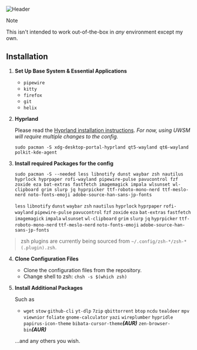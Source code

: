 ![Header](https://i.imgur.com/Lu2dBCL.png)
    
> [!NOTE]
> This isn't intended to work out-of-the-box in *any* environment except my own.

## Installation

1. **Set Up Base System & Essential Applications**
   
   - `pipewire`
   - `kitty`
   - `firefox`
   - `git`
   - `helix`

2. **Hyprland**

   Please read the [Hyprland installation instructions](https://wiki.hyprland.org/Getting-Started/Installation/). *For now, using UWSM will require multiple changes to the config.*

   ```
   sudo pacman -S xdg-desktop-portal-hyprland qt5-wayland qt6-wayland polkit-kde-agent
   ```

3. **Install required Packages for the config**

   ```
   sudo pacman -S --needed less libnotify dunst waybar zsh nautilus hyprlock hyprpaper rofi-wayland pipewire-pulse pavucontrol fzf zoxide eza bat-extras fastfetch imagemagick impala wlsunset wl-clipboard grim slurp jq hyprpicker ttf-roboto-mono-nerd ttf-meslo-nerd noto-fonts-emoji adobe-source-han-sans-jp-fonts
   ```
   `less`
   `libnotify`
   `dunst`
   `waybar`
   `zsh`
   `nautilus`
   `hyprlock`
   `hyprpaper`
   `rofi-wayland`
   `pipewire-pulse`
   `pavucontrol`
   `fzf`
   `zoxide`
   `eza`
   `bat-extras`
   `fastfetch`
   `imagemagick`
   `impala`
   `wlsunset`
   `wl-clipboard`
   `grim`
   `slurp`
   `jq`
   `hyprpicker`
   `ttf-roboto-mono-nerd`
   `ttf-meslo-nerd`
   `noto-fonts-emoji`
   `adobe-source-han-sans-jp-fonts`

>zsh plugins are currently being sourced from `~/.config/zsh-*/zsh-*(.plugin).zsh`.

4. **Clone Configuration Files**

   - Clone the configuration files from the repository.
   - Change shell to zsh: `chsh -s $(which zsh)`

5. **Install Additional Packages**

   Such as

   - `wget` `stow` `github-cli` `yt-dlp` `7zip` `qbittorrent` `btop` `ncdu` `tealdeer` `mpv` `viewnior` `foliate` `gnome-calculator` `yazi` `wireplumber` `hypridle` `papirus-icon-theme` `bibata-cursor-theme`***(AUR)*** `zen-browser-bin`***(AUR)***


   ...and any others you wish.

